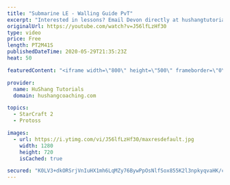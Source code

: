 ```yaml
---
title: "Submarine LE - Walling Guide PvT"
excerpt: "Interested in lessons? Email Devon directly at hushangtutorials@outlook.com ------------------------------------------------------------------------------------------------------- Want to support HuShang Tutorials directly? Patreon is a website where you can contribute a monthly donation that will help"
originalUrl: https://youtube.com/watch?v=J56lfLzHf30
type: video
price: Free
length: PT2M41S
publishedDateTime: 2020-05-29T21:35:23Z
heat: 50

featuredContent: "<iframe width=\"800\" height=\"500\" frameborder=\"0\" src=\"https://www.youtube.com/embed/J56lfLzHf30\" allow=\"accelerometer; autoplay; encrypted-media; gyroscope; picture-in-picture\" allowfullscreen></iframe>"

provider:
  name: HuShang Tutorials
  domain: hushangcoaching.com

topics:
  - StarCraft 2
  - Protoss

images:
  - url: https://i.ytimg.com/vi/J56lfLzHf30/maxresdefault.jpg
    width: 1280
    height: 720
    isCached: true

secured: "K0LV3+dkORSrjVnIuHX1mh6LqMZy76BywPpOsNlfSox855K2l3npkyqvaHK/c1pFROdnHUQ3h5Sedea9Tj4aCWCBQMI2z1DS+qPVWwDez1Owl0pp5Olf1kAMzTYPHuktDxnNPBZcjArDmaqnPqoqwHLDLkRb7NNCG8Vx1AREyUsusqIvU02QU1+p4+DNAbf7mr1j9qn0Wy7h4jqPp5vCuB7kxL4yQgdsKY0f+hxnRqSzFr2SfR1KvKfwdJzZpGmPTM/iYJqLrXrD/1gSS8n/GWSy2YsxHf8YLNscigzdO9chJshipeVB+qgpCX1A37hkBuPO8Z7Ck0fwGhh69I2xM20h+sfotgXlcjCoPU0W8mWWCLFTXMnmzcNZxHG7XXPFiuj89EMDOZ4VlrMIm7nfSJIoLnVo3+k1A1uxfXtfxiQ=;ZX/kTqLqiAoHIbqUUTzWbw=="
---
```


